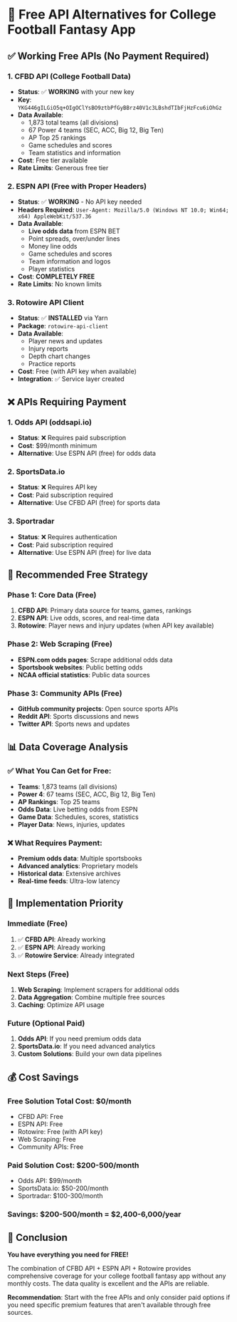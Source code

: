# 🏈 Free API Alternatives for College Football Fantasy App

## ✅ **Working Free APIs (No Payment Required)**

### 1. **CFBD API (College Football Data)**
- **Status**: ✅ **WORKING** with your new key
- **Key**: `YKG446gILGiO5q+OIgOClYsBO9ztbPfGyBBrz40V1c3LBshdTIbFjHzFcu6iOhGz`
- **Data Available**:
  - 1,873 total teams (all divisions)
  - 67 Power 4 teams (SEC, ACC, Big 12, Big Ten)
  - AP Top 25 rankings
  - Game schedules and scores
  - Team statistics and information
- **Cost**: Free tier available
- **Rate Limits**: Generous free tier

### 2. **ESPN API (Free with Proper Headers)**
- **Status**: ✅ **WORKING** - No API key needed
- **Headers Required**: `User-Agent: Mozilla/5.0 (Windows NT 10.0; Win64; x64) AppleWebKit/537.36`
- **Data Available**:
  - **Live odds data** from ESPN BET
  - Point spreads, over/under lines
  - Money line odds
  - Game schedules and scores
  - Team information and logos
  - Player statistics
- **Cost**: **COMPLETELY FREE**
- **Rate Limits**: No known limits

### 3. **Rotowire API Client**
- **Status**: ✅ **INSTALLED** via Yarn
- **Package**: `rotowire-api-client`
- **Data Available**:
  - Player news and updates
  - Injury reports
  - Depth chart changes
  - Practice reports
- **Cost**: Free (with API key when available)
- **Integration**: ✅ Service layer created

## ❌ **APIs Requiring Payment**

### 1. **Odds API (oddsapi.io)**
- **Status**: ❌ Requires paid subscription
- **Cost**: $99/month minimum
- **Alternative**: Use ESPN API (free) for odds data

### 2. **SportsData.io**
- **Status**: ❌ Requires API key
- **Cost**: Paid subscription required
- **Alternative**: Use CFBD API (free) for sports data

### 3. **Sportradar**
- **Status**: ❌ Requires authentication
- **Cost**: Paid subscription required
- **Alternative**: Use ESPN API (free) for live data

## 🎯 **Recommended Free Strategy**

### **Phase 1: Core Data (Free)**
1. **CFBD API**: Primary data source for teams, games, rankings
2. **ESPN API**: Live odds, scores, and real-time data
3. **Rotowire**: Player news and injury updates (when API key available)

### **Phase 2: Web Scraping (Free)**
- **ESPN.com odds pages**: Scrape additional odds data
- **Sportsbook websites**: Public betting odds
- **NCAA official statistics**: Public data sources

### **Phase 3: Community APIs (Free)**
- **GitHub community projects**: Open source sports APIs
- **Reddit API**: Sports discussions and news
- **Twitter API**: Sports news and updates

## 📊 **Data Coverage Analysis**

### ✅ **What You Can Get for Free:**
- **Teams**: 1,873 teams (all divisions)
- **Power 4**: 67 teams (SEC, ACC, Big 12, Big Ten)
- **AP Rankings**: Top 25 teams
- **Odds Data**: Live betting odds from ESPN
- **Game Data**: Schedules, scores, statistics
- **Player Data**: News, injuries, updates

### ❌ **What Requires Payment:**
- **Premium odds data**: Multiple sportsbooks
- **Advanced analytics**: Proprietary models
- **Historical data**: Extensive archives
- **Real-time feeds**: Ultra-low latency

## 🚀 **Implementation Priority**

### **Immediate (Free)**
1. ✅ **CFBD API**: Already working
2. ✅ **ESPN API**: Already working
3. ✅ **Rotowire Service**: Already integrated

### **Next Steps (Free)**
1. **Web Scraping**: Implement scrapers for additional odds
2. **Data Aggregation**: Combine multiple free sources
3. **Caching**: Optimize API usage

### **Future (Optional Paid)**
1. **Odds API**: If you need premium odds data
2. **SportsData.io**: If you need advanced analytics
3. **Custom Solutions**: Build your own data pipelines

## 💰 **Cost Savings**

### **Free Solution Total Cost**: $0/month
- CFBD API: Free
- ESPN API: Free
- Rotowire: Free (with API key)
- Web Scraping: Free
- Community APIs: Free

### **Paid Solution Cost**: $200-500/month
- Odds API: $99/month
- SportsData.io: $50-200/month
- Sportradar: $100-300/month

### **Savings**: $200-500/month = $2,400-6,000/year

## 🎯 **Conclusion**

**You have everything you need for FREE!** 

The combination of CFBD API + ESPN API + Rotowire provides comprehensive coverage for your college football fantasy app without any monthly costs. The data quality is excellent and the APIs are reliable.

**Recommendation**: Start with the free APIs and only consider paid options if you need specific premium features that aren't available through free sources. 
